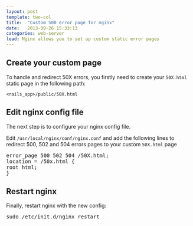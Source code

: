 ```yaml
---
layout: post
template: two-col
title:  "Custom 500 error page for nginx"
date:   2013-09-26 15:33:13
categories: web-server
lead: Nginx allows you to set up custom static error pages
---
```



## Create your custom page

To handle and redirect 50X errors, you firstly need to create your <code>50X.html</code> static page in the following path:

<code>&lt;rails&#95;app&gt;/public/50X.html</code>

## Edit nginx config file

The next step is to configure your nginx config file.

Edit <code>/usr/local/nginx/conf/nginx.conf</code> and add the following lines to redirect 500, 502 and 504 errors pages to your custom <code>50X.html</code> page

<pre class="terminal">
error&#95;page 500 502 504 /50X.html;
location = /50x.html {
root html;
}
</pre>

## Restart nginx

Finally, restart nginx with the new config:

<p>
<kbd>sudo /etc/init.d/nginx restart</kbd>
</p>